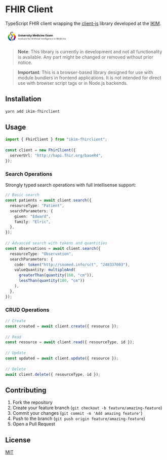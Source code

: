 # FHIR Client

TypeScript FHIR client wrapping the [client-js](https://github.com/smart-on-fhir/client-js) library developed at the [IKIM](https://www.ikim.uk-essen.de/).

<img src="./assets/IKIM_logo.jpg" alt="IKIM Logo" width="200"/>

> **Note**: This library is currently in development and not all functionality is available. Any part might be changed or removed without prior notice.

> **Important**: This is a browser-based library designed for use with module bundlers in frontend applications. It is not intended for direct use with browser script tags or in Node.js backends.

## Installation

```bash
yarn add ikim-fhirclient
```

## Usage

```typescript
import { FhirClient } from "ikim-fhirclient";

const client = new FhirClient({
  serverUrl: "http://hapi.fhir.org/baseR4",
});
```

### Search Operations

Strongly typed search operations with full intellisense support:

```typescript
// Basic search
const patients = await client.search({
  resourceType: "Patient",
  searchParameters: {
    given: "Edward",
    family: "Elric",
  },
});

// Advanced search with tokens and quantities
const observations = await client.search({
  resourceType: "Observation",
  searchParameters: {
    code: token("http://snomed.info/sct", "248337003"),
    valueQuantity: multipleAnd(
      greaterThan(quantity(160, "cm")),
      lessThan(quantity(180, "cm"))
    ),
  },
});
```

### CRUD Operations

```typescript
// Create
const created = await client.create({ resource });

// Read
const resource = await client.read({ resourceType, id });

// Update
const updated = await client.update({ resource });

// Delete
await client.delete({ resourceType, id });
```

## Contributing

1. Fork the repository
2. Create your feature branch (`git checkout -b feature/amazing-feature`)
3. Commit your changes (`git commit -m 'Add amazing feature'`)
4. Push to the branch (`git push origin feature/amazing-feature`)
5. Open a Pull Request

## License

[MIT](./LICENSE)
